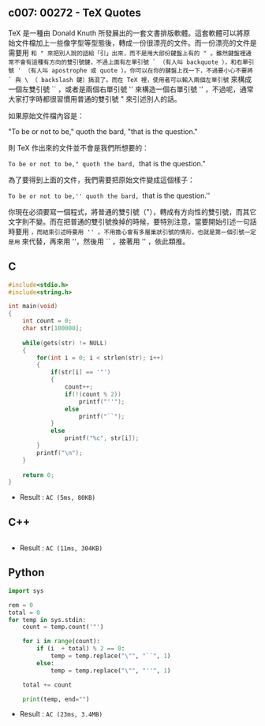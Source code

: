 ## c007: 00272 - TeX Quotes
TeX 是一種由 Donald Knuth 所發展出的一套文書排版軟體。這套軟體可以將原始文件檔加上一些像字型等型態後，轉成一份很漂亮的文件。而一份漂亮的文件是需要用 `` 和 " 來把別人說的話給「引」出來，而不是用大部份鍵盤上有的 " 。雖然鍵盤裡通常不會有這種有方向的雙引號鍵，不過上面有左單引號 ` （有人叫 backquote ），和右單引號 ' （有人叫 apostrophe 或 quote ）。你可以在你的鍵盤上找一下，不過要小心不要將 ` 與 \ （ backslash 鍵）搞混了。而在 TeX 裡，使用者可以輸入兩個左單引號 `` 來構成一個左雙引號 `` ，或者是兩個右單引號 '' 來構造一個右單引號 '' ，不過呢，通常大家打字時都很習慣用普通的雙引號 " 來引述別人的話。

如果原始文件檔內容是：

"To be or not to be," quoth the bard, "that is the question."

則 TeX 作出來的文件並不會是我們所想要的：

``To be or not to be," quoth the bard, ``that is the question."

為了要得到上面的文件，我們需要把原始文件變成這個樣子：

``To be or not to be,'' quoth the bard, ``that is the question.''

你現在必須要寫一個程式，將普通的雙引號（"），轉成有方向性的雙引號，而其它文字則不變。而在把普通的雙引號換掉的時候，要特別注意，當要開始引述一句話時要用 `` ，而結束引述時要用 '' 。不用擔心會有多層巢狀引號的情形，也就是第一個引號一定是用 `` 來代替，再來用 ''，然後用 `` ，接著用 '' ，依此類推。

## C
```C
#include<stdio.h>
#include<string.h>

int main(void)
{
	int count = 0;
	char str[100000];
	
	while(gets(str) != NULL)
	{
		for(int i = 0; i < strlen(str); i++)
		{
			if(str[i] == '"')
			{
				count++;
				if(!(count % 2))
					printf("''");
				else
					printf("``");
			}
			else
				printf("%c", str[i]);
		}
		printf("\n");
	}
	
	return 0;
}
```
 * Result : `AC (5ms, 80KB)`

## C++
```C++

```
 * Result : `AC (11ms, 304KB)`

## Python
```python
import sys

rem = 0
total = 0
for temp in sys.stdin:
    count = temp.count('"')

    for i in range(count):
        if (i  + total) % 2 == 0:
            temp = temp.replace("\"", "``", 1)
        else:
            temp = temp.replace("\"", "''", 1)

    total += count

    print(temp, end="")
```
 * Result : `AC (23ms, 3.4MB)`
